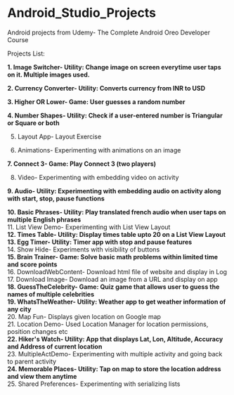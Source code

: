 # Android_Studio_Projects
Android projects from Udemy- The Complete Android Oreo Developer Course  

Projects List:  

**1. Image Switcher-      Utility: Change image on screen everytime user taps on it. Multiple images used.**  
  
**2. Currency Converter-  Utility: Converts currency from INR to USD**  
  
**3. Higher OR Lower-     Game: User guesses a random number**  
  
**4. Number Shapes-       Utility: Check if a user-entered number is Triangular or Square or both**  
  
5. Layout App-          Layout Exercise  
  
6. Animations-          Experimenting with animations on an image  
  
**7. Connect 3-           Game: Play Connect 3 (two players)**  
  
8. Video-               Experimenting with embedding video on activity  
  
**9. Audio-               Utility: Experimenting with embedding audio on activity along with start, stop, pause functions**  
  
**10. Basic Phrases-      Utility: Play translated french audio when user taps on multiple English phrases**  
11. List View Demo-     Experimenting with List View Layout  
**12. Times Table-        Utility: Display times table upto 20 on a List View Layout**  
**13. Egg Timer-          Utility: Timer app with stop and pause features**  
14. Show Hide-          Experiments with visibility of buttons  
**15. Brain Trainer-      Game: Solve basic math problems within limited time and score points**  
16. DownloadWebContent- Download html file of website and display in Log  
17. Download Image-     Download an image from a URL and display on app  
**18. GuessTheCelebrity-  Game: Quiz game that allows user to guess the names of multiple celebrities**  
**19. WhatsTheWeather-    Utility: Weather app to get weather information of any city**  
20. Map Fun-            Displays given location on Google map  
21. Location Demo-      Used Location Manager for location permissions, position changes etc  
**22. Hiker's Watch-      Utility: App that displays Lat, Lon, Altitude, Accuracy and Address of current location**  
23. MultipleActDemo-    Experimenting with multiple activity and going back to parent activity  
**24. Memorable Places-   Utility: Tap on map to store the location address and view them anytime**  
25. Shared Preferences- Experimenting with serializing lists  
